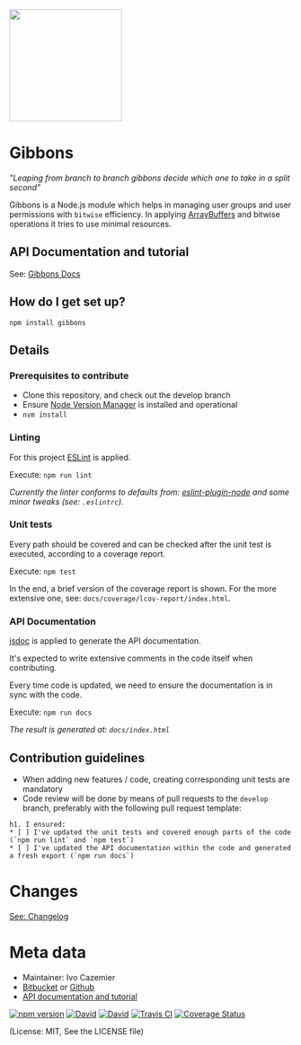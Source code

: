 
<img src="https://raw.githubusercontent.com/icazemier/gibbons/master/gibbons.png" width="200" />




# Gibbons

_"Leaping from branch to branch gibbons decide which one to take in a split second"_

Gibbons is a Node.js module which helps in managing user groups and user permissions with `bitwise` efficiency.
In applying [ArrayBuffers](https://developer.mozilla.org/nl/docs/Web/JavaScript/Reference/Global_Objects/ArrayBuffer) and bitwise operations it tries to use minimal resources.


## API Documentation and tutorial

See: [Gibbons Docs](https://icazemier.github.io/gibbons/)

## How do I get set up? ##

`npm install gibbons`

## Details ##

### Prerequisites to contribute ###

* Clone this repository, and check out the develop branch
* Ensure [Node Version Manager](https://github.com/creationix/nvm) is installed and operational
* `nvm install`

### Linting ###

For this project [ESLint](http://eslint.org/) is applied.

Execute: `npm run lint`

_Currently the linter conforms to defaults from: [eslint-plugin-node](https://github.com/mysticatea/eslint-plugin-node) and some minor tweaks (see: `.eslintrc`)._

### Unit tests ###

Every path should be covered and can be checked after the unit test is executed, according to a coverage report.

Execute: `npm test`

In the end, a brief version of the coverage report is shown. For the more extensive one, see: `docs/coverage/lcov-report/index.html`.

### API Documentation ###

[jsdoc](https://www.npmjs.com/package/jsdoc) is applied to generate the API documentation.

It's expected to write extensive comments in the code itself when contributing.

Every time code is updated, we need to ensure the documentation is in sync with the code.

Execute: `npm run docs`

_The result is generated at: `docs/index.html`_


## Contribution guidelines ##

* When adding new features / code, creating corresponding unit tests are mandatory
* Code review will be done by means of pull requests to the `develop` branch, preferably with the following pull request template:

```
h1. I ensured:
* [ ] I've updated the unit tests and covered enough parts of the code (`npm run lint` and `npm test`)
* [ ] I've updated the API documentation within the code and generated a fresh export (`npm run docs`)
```

# Changes
[See: Changelog](https://github.com/icazemier/gibbons/blob/master/CHANGELOG.md)

# Meta data #

* Maintainer: Ivo Cazemier
* [Bitbucket](https://bitbucket.org/ivocazemier/gibbons) or [Github](https://github.com/icazemier/gibbons)
* [API documentation and tutorial](https://icazemier.github.io/gibbons/)


[![npm version](https://badge.fury.io/js/gibbons.svg)](https://www.npmjs.com/package/gibbons)
[![David](https://david-dm.org/icazemier/gibbons.svg)](https://david-dm.org/icazemier/gibbons)
[![David](https://david-dm.org/icazemier/gibbons/dev-status.svg)](https://david-dm.org/icazemier/gibbons#info=devDependencies)
[![Travis CI](https://travis-ci.org/icazemier/gibbons.svg?branch=master)](https://travis-ci.org/icazemier/gibbons)
[![Coverage Status](https://coveralls.io/repos/github/icazemier/gibbons/badge.svg?branch=master)](https://coveralls.io/github/icazemier/gibbons?branch=master)


(License: MIT, See the LICENSE file)
